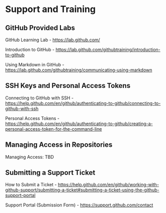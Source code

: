 # Support and Training

## GitHub Provided Labs

GitHub Learning Lab - https://lab.github.com/

Introduction to GitHub - https://lab.github.com/githubtraining/introduction-to-github

Using Markdown in GitHub - https://lab.github.com/githubtraining/communicating-using-markdown 

## SSH Keys and Personal Access Tokens

Connecting to GitHub with SSH - https://help.github.com/en/github/authenticating-to-github/connecting-to-github-with-ssh

Personal Access Tokens - https://help.github.com/en/github/authenticating-to-github/creating-a-personal-access-token-for-the-command-line

## Managing Access in Repositories

Managing Access: TBD

## Submitting a Support Ticket

How to Submit a Ticket - https://help.github.com/en/github/working-with-github-support/submitting-a-ticket#submitting-a-ticket-using-the-github-support-portal

Support Portal (Submission Form) - https://support.github.com/contact
